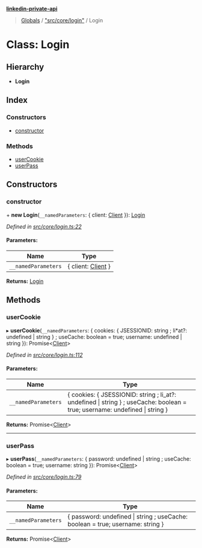 **[linkedin-private-api](../README.md)**

> [Globals](../globals.md) / ["src/core/login"](../modules/_src_core_login_.md) / Login

# Class: Login

## Hierarchy

- **Login**

## Index

### Constructors

- [constructor](_src_core_login_.login.md#constructor)

### Methods

- [userCookie](_src_core_login_.login.md#usercookie)
- [userPass](_src_core_login_.login.md#userpass)

## Constructors

### constructor

\+ **new Login**(`__namedParameters`: { client: [Client](_src_core_client_.client.md) }): [Login](_src_core_login_.login.md)

_Defined in [src/core/login.ts:22](https://github.com/eilonmore/linkedin-private-api/blob/84c9c15/src/core/login.ts#L22)_

#### Parameters:

| Name                | Type                                              |
| ------------------- | ------------------------------------------------- |
| `__namedParameters` | { client: [Client](_src_core_client_.client.md) } |

**Returns:** [Login](_src_core_login_.login.md)

## Methods

### userCookie

▸ **userCookie**(`__namedParameters`: { cookies: { JSESSIONID: string ; li*at?: undefined \| string } ; useCache: boolean = true; username: undefined \| string }): Promise<[Client](\_src_core_client*.client.md)\>

_Defined in [src/core/login.ts:112](https://github.com/eilonmore/linkedin-private-api/blob/84c9c15/src/core/login.ts#L112)_

#### Parameters:

| Name                | Type                                                                                                                        |
| ------------------- | --------------------------------------------------------------------------------------------------------------------------- |
| `__namedParameters` | { cookies: { JSESSIONID: string ; li_at?: undefined \| string } ; useCache: boolean = true; username: undefined \| string } |

**Returns:** Promise<[Client](_src_core_client_.client.md)\>

---

### userPass

▸ **userPass**(`__namedParameters`: { password: undefined \| string ; useCache: boolean = true; username: string }): Promise<[Client](_src_core_client_.client.md)\>

_Defined in [src/core/login.ts:79](https://github.com/eilonmore/linkedin-private-api/blob/84c9c15/src/core/login.ts#L79)_

#### Parameters:

| Name                | Type                                                                           |
| ------------------- | ------------------------------------------------------------------------------ |
| `__namedParameters` | { password: undefined \| string ; useCache: boolean = true; username: string } |

**Returns:** Promise<[Client](_src_core_client_.client.md)\>
